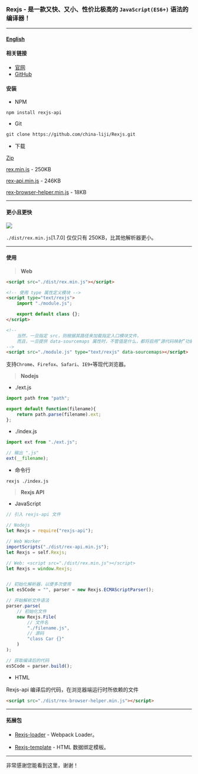 ### Rexjs - 是一款又快、又小、性价比极高的 `JavaScript(ES6+)` 语法的编译器！

------

#### [English](https://github.com/china-liji/Rexjs/)

#### 相关链接
* [官网](https://china-liji.github.io/Rexjs.org)
* [GitHub](https://github.com/china-liji/Rexjs)

#### 安装
* NPM
```
npm install rexjs-api
```

* Git
```
git clone https://github.com/china-liji/Rexjs.git
```

* 下载

[Zip](https://github.com/china-liji/Rexjs/archive/master.zip)

[rex.min.js](https://raw.githubusercontent.com/china-liji/Rexjs/master/./dist/rex.min.js) - 250KB

[rex-api.min.js](https://raw.githubusercontent.com/china-liji/Rexjs/master/./dist/rex-api.min.js) - 246KB

[rex-browser-helper.min.js](https://raw.githubusercontent.com/china-liji/Rexjs/master/./dist/rex-browser-helper.min.js) - 18KB

-----

#### 更小且更快
![](https://raw.githubusercontent.com/china-liji/Rexjs/master/doc/image/compare.jpg)

`./dist/rex.min.js`[1.7.0] 仅仅只有 250KB，比其他解析器更小。

-----

#### 使用

> **Web**
```html
<script src="./dist/rex.min.js"></script>

<!-- 使用 type 属性定义模块 -->
<script type="text/rexjs">
	import "./module.js";

	export default class {};
</script>

<!--
	当然，一旦指定 src，则根据其路径来加载指定入口模块文件，
	而且，一旦提供 data-sourcemaps 属性时，不管值是什么，都将启用“源代码映射”功能。
-->
<script src="./module.js" type="text/rexjs" data-sourcemaps></script>
```
支持`Chrome`、`Firefox`、`Safari`、`IE9+`等现代浏览器。

> **Nodejs**

* ./ext.js
```js
import path from "path";

export default function(filename){
	return path.parse(filename).ext;
};
```

* ./index.js
```js
import ext from "./ext.js";

// 输出 ".js"
ext(__filename);
```

* 命令行
```
rexjs ./index.js
```

> **Rexjs API**

* JavaScript
```js
// 引入 rexjs-api 文件

// Nodejs
let Rexjs = require("rexjs-api");

// Web Worker
importScripts("./dist/rex-api.min.js");
let Rexjs = self.Rexjs;

// Web: <script src="./dist/rex.min.js"></script>
let Rexjs = window.Rexjs;


// 初始化解析器，以便多次使用
let es5Code = "", parser = new Rexjs.ECMAScriptParser();

// 开始解析文件语法
parser.parse(
	// 初始化文件
	new Rexjs.File(
		// 文件名
		"./filename.js",
		// 源码
		"class Car {}"
	)
);

// 获取编译后的代码
es5Code = parser.build();
```

* HTML

Rexjs-api 编译后的代码，在浏览器端运行时所依赖的文件
```html
<script src="./dist/rex-browser-helper.min.js"></script>
```

-----

#### 拓展包

* [Rexjs-loader](https://github.com/china-liji/Rexjs-loader) - Webpack Loader。

* [Rexjs-template](https://github.com/china-liji/Rexjs-template) - HTML 数据绑定模板。

-----

非常感谢您能看到这里，谢谢！